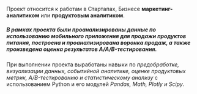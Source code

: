 Проект относится к работам в Стартапах, Бизнесе **маркетинг-аналитиком** или **продуктовым аналитиком**.

##### _В рамках проекта были проанализированы данные по использованию мобильного приложения для продажи продуктов питания, построена и проанализирована воронка продаж, а также произведена оценка результатов A/A/B-тестирования_.

При выполнении проекта выработаны навыки по _предобработке, визуализации данных, событийной аналитике, оценке продуктовых метрик, A/B-тестированию и статистическому анализу_ с использованием Python и его модулей _Pandas, Math, Plotly и Scipy_.
